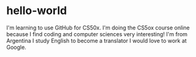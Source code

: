 # hello-world
I'm learning to use GitHub for CS50x.
I'm doing the CS5ox course online because I find coding and computer sciences very interesting!
I'm from Argentina
I study English to become a translator 
I would love to work at Google.
